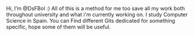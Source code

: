 Hi, I’m @DsFBoI :)
All of this is a method for me too save all my work both throughout university and what i'm currently working on. I study Computer Science in Spain.
You can Find different Gits dedicated for something specific, hope some of them will be useful.



<!---
DsFBoI/DsFBoI is a ✨ special ✨ repository because its `README.md` (this file) appears on your GitHub profile.
You can click the Preview link to take a look at your changes.
--->
